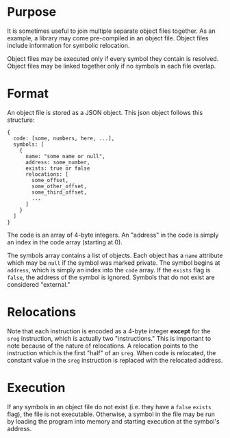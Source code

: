 # Purpose

It is sometimes useful to join multiple separate object files together. As an example, a library may come pre-compiled in an object file. Object files include information for symbolic relocation.

Object files may be executed only if every symbol they contain is resolved. Object files may be linked together only if no symbols in each file overlap.

# Format

An object file is stored as a JSON object. This json object follows this structure:

    {
      code: [some, numbers, here, ...],
      symbols: [
        {
          name: "some name or null",
          address: some_number,
          exists: true or false
          relocations: [
            some_offset,
            some_other_offset,
            some_third_offset,
            ...
          ]
        }
      ]
    }

The code is an array of 4-byte integers. An "address" in the code is simply an index in the code array (starting at 0).

The symbols array contains a list of objects. Each object has a `name` attribute which may be `null` if the symbol was marked private. The symbol begins at `address`, which is simply an index into the `code` array. If the `exists` flag is `false`, the address of the symbol is ignored. Symbols that do not exist are considered "external."

# Relocations

Note that each instruction is encoded as a 4-byte integer **except** for the `sreg` instruction, which is actually two "instructions." This is important to note because of the nature of relocations. A relocation points to the instruction which is the first "half" of an `sreg`. When code is relocated, the constant value in the `sreg` instruction is replaced with the relocated address.

# Execution

If any symbols in an object file do not exist (i.e. they have a `false` `exists` flag), the file is not executable. Otherwise, a symbol in the file may be run by loading the program into memory and starting execution at the symbol's address.

